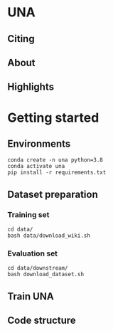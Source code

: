 # UNA

## Citing

## About

## Highlights

# Getting started

## Environments

```
conda create -n una python=3.8
conda activate una
pip install -r requirements.txt
```

## Dataset preparation

### Training set

```
cd data/
bash data/download_wiki.sh
```

### Evaluation set
```
cd data/downstream/
bash download_dataset.sh
```

## Train UNA

## Code structure
